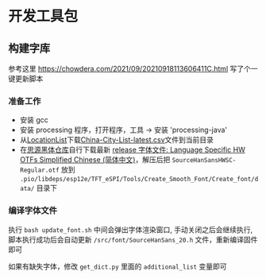 # 开发工具包

## 构建字库

参考这里 https://chowdera.com/2021/09/20210918113606411C.html 写了个一键更新脚本

### 准备工作

- 安装 gcc
- 安装 processing 程序，打开程序，工具 -> 安装 'processing-java'
- 从[LocationList](https://github.com/qwd/LocationList)下载[China-City-List-latest.csv](https://raw.githubusercontent.com/qwd/LocationList/master/China-City-List-latest.csv)文件到当前目录
- 在[思源黑体仓库](https://github.com/adobe-fonts/source-han-sans)自行下载最新 [release 字体文件: Language Specific HW OTFs Simplified Chinese (简体中文)](https://github.com/adobe-fonts/source-han-sans/releases/download/2.004R/SourceHanSansHWSC.zip)，解压后把 `SourceHanSansHWSC-Regular.otf` 放到 `.pio/libdeps/esp12e/TFT_eSPI/Tools/Create_Smooth_Font/Create_font/data/` 目录下

### 编译字体文件

执行 `bash update_font.sh` 中间会弹出字体渲染窗口, 手动关闭之后会继续执行, 脚本执行成功后会自动更新 `/src/font/SourceHanSans_20.h` 文件，重新编译固件即可

如果有缺失字体，修改 `get_dict.py` 里面的 `additional_list` 变量即可
